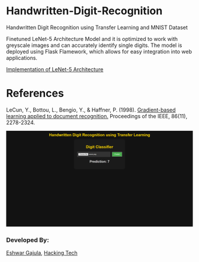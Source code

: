 # Handwritten-Digit-Recognition
Handwritten Digit Recognition using Transfer Learning and MNIST Dataset

Finetuned LeNet-5 Architecture Model and it is optimized to work with greyscale images and can accurately identify single digits. The model is deployed using Flask Flamework, which allows for easy integration into web applications.

[Implementation of LeNet-5 Architecture](https://github.com/Hacking-tech/Hand-Written-Digit-Recognition-Using-Transfer-Learning/tree/main/LeNet-5-main)

# References
LeCun, Y., Bottou, L., Bengio, Y., & Haffner, P. (1998). [Gradient-based learning applied to document recognition.](https://hal.science/hal-03926082/document) Proceedings of the IEEE, 86(11), 2278-2324.

![image](https://github.com/Hacking-tech/Hand-Written-Digit-Recognition-Using-Transfer-Learning/blob/main/HWDR/hwdr.png)

### Developed By:
[Eshwar Gajula](https://github.com/techtricks1), [Hacking Tech](https://github.com/Hacking-tech)
